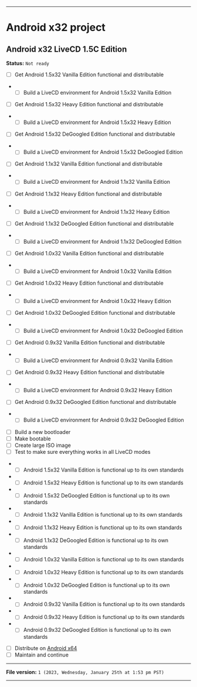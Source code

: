 
***

# Android x32 project

## Android x32 LiveCD 1.5C Edition

**Status:** `Not ready`

- [ ] Get Android 1.5x32 Vanilla Edition functional and distributable
- - [ ] Build a LiveCD environment for Android 1.5x32 Vanilla Edition
- [ ] Get Android 1.5x32 Heavy Edition functional and distributable
- - [ ] Build a LiveCD environment for Android 1.5x32 Heavy Edition
- [ ] Get Android 1.5x32 DeGoogled Edition functional and distributable
- - [ ] Build a LiveCD environment for Android 1.5x32 DeGoogled Edition
- [ ] Get Android 1.1x32 Vanilla Edition functional and distributable
- - [ ] Build a LiveCD environment for Android 1.1x32 Vanilla Edition
- [ ] Get Android 1.1x32 Heavy Edition functional and distributable
- - [ ] Build a LiveCD environment for Android 1.1x32 Heavy Edition
- [ ] Get Android 1.1x32 DeGoogled Edition functional and distributable
- - [ ] Build a LiveCD environment for Android 1.1x32 DeGoogled Edition
- [ ] Get Android 1.0x32 Vanilla Edition functional and distributable
- - [ ] Build a LiveCD environment for Android 1.0x32 Vanilla Edition
- [ ] Get Android 1.0x32 Heavy Edition functional and distributable
- - [ ] Build a LiveCD environment for Android 1.0x32 Heavy Edition
- [ ] Get Android 1.0x32 DeGoogled Edition functional and distributable
- - [ ] Build a LiveCD environment for Android 1.0x32 DeGoogled Edition
- [ ] Get Android 0.9x32 Vanilla Edition functional and distributable
- - [ ] Build a LiveCD environment for Android 0.9x32 Vanilla Edition
- [ ] Get Android 0.9x32 Heavy Edition functional and distributable
- - [ ] Build a LiveCD environment for Android 0.9x32 Heavy Edition
- [ ] Get Android 0.9x32 DeGoogled Edition functional and distributable
- - [ ] Build a LiveCD environment for Android 0.9x32 DeGoogled Edition
- [ ] Build a new bootloader
- [ ] Make bootable
- [ ] Create large ISO image
- [ ] Test to make sure everything works in all LiveCD modes
- - [ ] Android 1.5x32 Vanilla Edition is functional up to its own standards
- - [ ] Android 1.5x32 Heavy Edition is functional up to its own standards
- - [ ] Android 1.5x32 DeGoogled Edition is functional up to its own standards
- - [ ] Android 1.1x32 Vanilla Edition is functional up to its own standards
- - [ ] Android 1.1x32 Heavy Edition is functional up to its own standards
- - [ ] Android 1.1x32 DeGoogled Edition is functional up to its own standards
- - [ ] Android 1.0x32 Vanilla Edition is functional up to its own standards
- - [ ] Android 1.0x32 Heavy Edition is functional up to its own standards
- - [ ] Android 1.0x32 DeGoogled Edition is functional up to its own standards
- - [ ] Android 0.9x32 Vanilla Edition is functional up to its own standards
- - [ ] Android 0.9x32 Heavy Edition is functional up to its own standards
- - [ ] Android 0.9x32 DeGoogled Edition is functional up to its own standards
- [ ] Distribute on [Android x64](https://archive.org/details/@android-x64)
- [ ] Maintain and continue

***

**File version:** `1 (2023, Wednesday, January 25th at 1:53 pm PST)`

***
